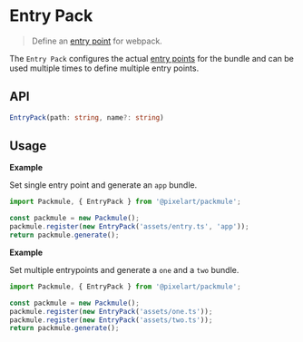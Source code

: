 # Entry Pack
> Define an [entry point](https://webpack.js.org/configuration/entry-context/#entry) for webpack.

The `Entry Pack` configures the actual [entry points](https://webpack.js.org/concepts/#entry)
for the bundle and can be used multiple times to define multiple entry points.

## API
```ts
EntryPack(path: string, name?: string)
```

## Usage

**Example**

Set single entry point and generate an `app` bundle.

```ts
import Packmule, { EntryPack } from '@pixelart/packmule';

const packmule = new Packmule();
packmule.register(new EntryPack('assets/entry.ts', 'app'));
return packmule.generate();
```

**Example**

Set multiple entrypoints and generate a `one` and a `two` bundle.

```ts
import Packmule, { EntryPack } from '@pixelart/packmule';

const packmule = new Packmule();
packmule.register(new EntryPack('assets/one.ts'));
packmule.register(new EntryPack('assets/two.ts'));
return packmule.generate();
```
